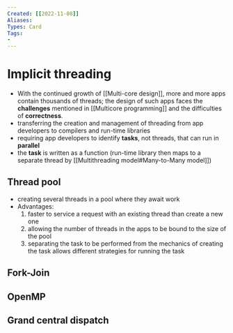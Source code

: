 ```yaml
---
Created: [[2022-11-08]]
Aliases: 
Types: Card
Tags: 
- 
---
```

# Implicit threading
- With the continued growth of [[Multi-core design]], more and more apps contain thousands of threads; the design of such apps faces the **challenges** mentioned in [[Multicore programming]] and the difficulties of **correctness**.
- transferring the creation and management of threading from app developers to compilers and run-time libraries
- requiring app developers to identify **tasks**, not threads, that can run in **parallel**
- the **task** is written as a function (run-time library then maps to a separate thread by [[Multithreading model#Many-to-Many model]])
## Thread pool
- creating several threads in a pool where they await work
- Advantages:
	1. faster to service a request with an existing thread than create a new one
	2. allowing the number of threads in the apps to be bound to the size of the pool
	3. separating the task to be performed from the mechanics of creating the task allows different strategies for running the task
## Fork-Join

## OpenMP

## Grand central dispatch